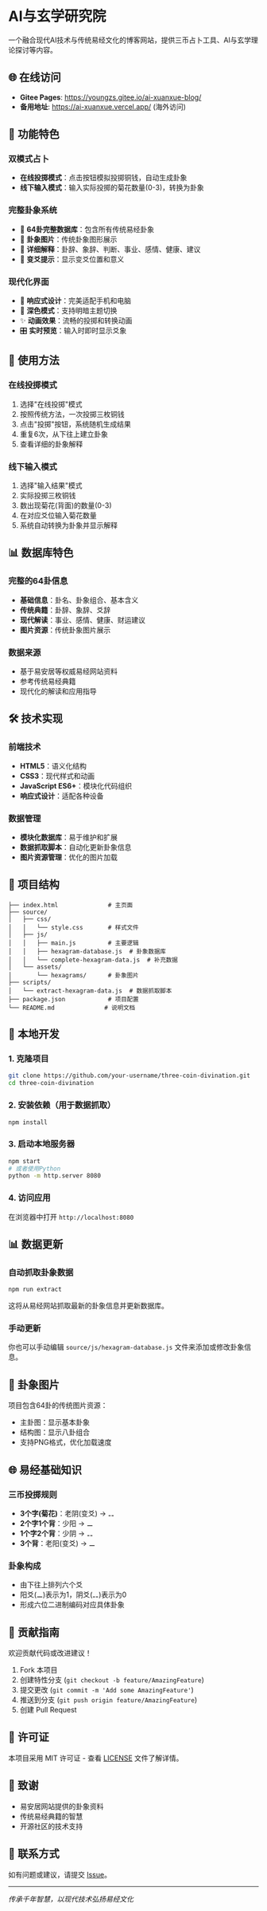 # AI与玄学研究院

一个融合现代AI技术与传统易经文化的博客网站，提供三币占卜工具、AI与玄学理论探讨等内容。

## 🌐 在线访问

- **Gitee Pages**: https://youngzs.gitee.io/ai-xuanxue-blog/
- **备用地址**: https://ai-xuanxue.vercel.app/ (海外访问)

## 🎯 功能特色

### 双模式占卜
- **在线投掷模式**：点击按钮模拟投掷铜钱，自动生成卦象
- **线下输入模式**：输入实际投掷的菊花数量(0-3)，转换为卦象

### 完整卦象系统
- 📖 **64卦完整数据库**：包含所有传统易经卦象
- 🎨 **卦象图片**：传统卦象图形展示
- 📝 **详细解释**：卦辞、象辞、判断、事业、感情、健康、建议
- 🔄 **变爻提示**：显示变爻位置和意义

### 现代化界面
- 📱 **响应式设计**：完美适配手机和电脑
- 🌙 **深色模式**：支持明暗主题切换
- ✨ **动画效果**：流畅的投掷和转换动画
- 🎛️ **实时预览**：输入时即时显示爻象

## 🚀 使用方法

### 在线投掷模式
1. 选择"在线投掷"模式
2. 按照传统方法，一次投掷三枚铜钱
3. 点击"投掷"按钮，系统随机生成结果
4. 重复6次，从下往上建立卦象
5. 查看详细的卦象解释

### 线下输入模式
1. 选择"输入结果"模式
2. 实际投掷三枚铜钱
3. 数出现菊花(背面)的数量(0-3)
4. 在对应爻位输入菊花数量
5. 系统自动转换为卦象并显示解释

## 📊 数据库特色

### 完整的64卦信息
- **基础信息**：卦名、卦象组合、基本含义
- **传统典籍**：卦辞、象辞、爻辞
- **现代解读**：事业、感情、健康、财运建议
- **图片资源**：传统卦象图片展示

### 数据来源
- 基于易安居等权威易经网站资料
- 参考传统易经典籍
- 现代化的解读和应用指导

## 🛠️ 技术实现

### 前端技术
- **HTML5**：语义化结构
- **CSS3**：现代样式和动画
- **JavaScript ES6+**：模块化代码组织
- **响应式设计**：适配各种设备

### 数据管理
- **模块化数据库**：易于维护和扩展
- **数据抓取脚本**：自动化更新卦象信息
- **图片资源管理**：优化的图片加载

## 📁 项目结构

```
├── index.html              # 主页面
├── source/
│   ├── css/
│   │   └── style.css       # 样式文件
│   ├── js/
│   │   ├── main.js         # 主要逻辑
│   │   ├── hexagram-database.js  # 卦象数据库
│   │   └── complete-hexagram-data.js  # 补充数据
│   └── assets/
│       └── hexagrams/      # 卦象图片
├── scripts/
│   └── extract-hexagram-data.js  # 数据抓取脚本
├── package.json            # 项目配置
└── README.md              # 说明文档
```

## 🔧 本地开发

### 1. 克隆项目
```bash
git clone https://github.com/your-username/three-coin-divination.git
cd three-coin-divination
```

### 2. 安装依赖（用于数据抓取）
```bash
npm install
```

### 3. 启动本地服务器
```bash
npm start
# 或者使用Python
python -m http.server 8080
```

### 4. 访问应用
在浏览器中打开 `http://localhost:8080`

## 📊 数据更新

### 自动抓取卦象数据
```bash
npm run extract
```

这将从易经网站抓取最新的卦象信息并更新数据库。

### 手动更新
你也可以手动编辑 `source/js/hexagram-database.js` 文件来添加或修改卦象信息。

## 🎨 卦象图片

项目包含64卦的传统图片资源：
- 主卦图：显示基本卦象
- 结构图：显示八卦组合
- 支持PNG格式，优化加载速度

## 🌐 易经基础知识

### 三币投掷规则
- **3个字(菊花)**：老阴(变爻) → ⚋ 
- **2个字1个背**：少阳 → ⚊
- **1个字2个背**：少阴 → ⚋
- **3个背**：老阳(变爻) → ⚊

### 卦象构成
- 由下往上排列六个爻
- 阳爻(⚊)表示为1，阴爻(⚋)表示为0
- 形成六位二进制编码对应具体卦象

## 🤝 贡献指南

欢迎贡献代码或改进建议！

1. Fork 本项目
2. 创建特性分支 (`git checkout -b feature/AmazingFeature`)
3. 提交更改 (`git commit -m 'Add some AmazingFeature'`)
4. 推送到分支 (`git push origin feature/AmazingFeature`)
5. 创建 Pull Request

## 📄 许可证

本项目采用 MIT 许可证 - 查看 [LICENSE](LICENSE) 文件了解详情。

## 🙏 致谢

- 易安居网站提供的卦象资料
- 传统易经典籍的智慧
- 开源社区的技术支持

## 📮 联系方式

如有问题或建议，请提交 [Issue](https://github.com/your-username/three-coin-divination/issues)。

---

*传承千年智慧，以现代技术弘扬易经文化* 